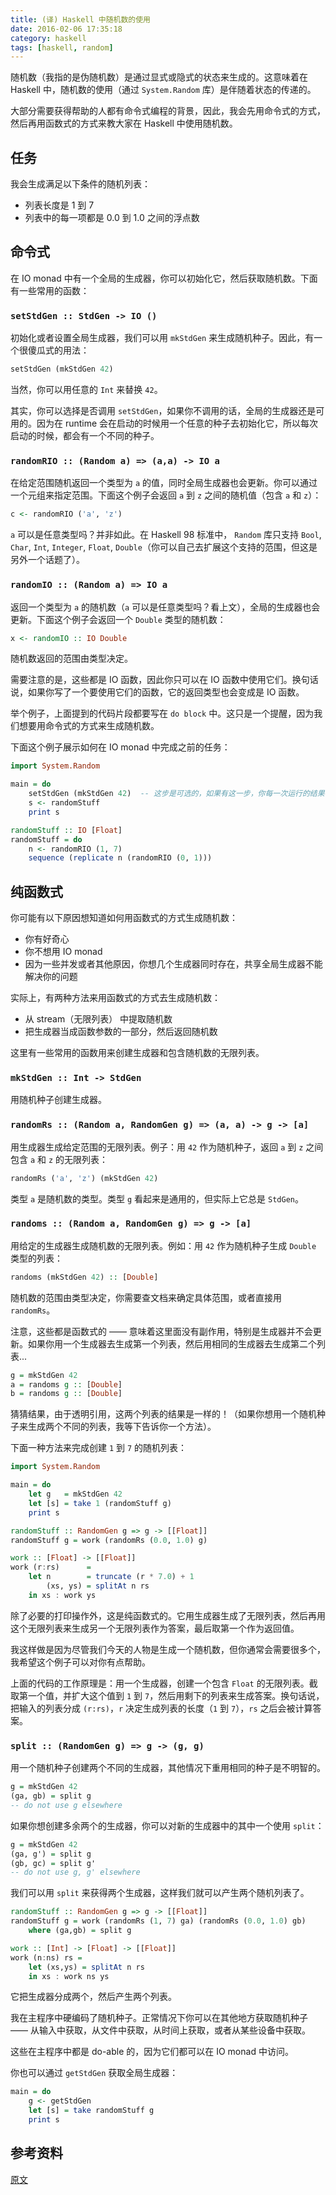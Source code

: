 ```yaml
---
title: (译) Haskell 中随机数的使用
date: 2016-02-06 17:35:18
category: haskell
tags: [haskell, random]
---
```


随机数（我指的是伪随机数）是通过显式或隐式的状态来生成的。这意味着在 Haskell 中，随机数的使用（通过 `System.Random` 库）是伴随着状态的传递的。 

大部分需要获得帮助的人都有命令式编程的背景，因此，我会先用命令式的方式，然后再用函数式的方式来教大家在 Haskell 中使用随机数。

## 任务

我会生成满足以下条件的随机列表：

- 列表长度是 1 到 7 
- 列表中的每一项都是 0.0 到 1.0 之间的浮点数


## 命令式

在 IO monad 中有一个全局的生成器，你可以初始化它，然后获取随机数。下面有一些常用的函数：


### `setStdGen :: StdGen -> IO ()`

初始化或者设置全局生成器，我们可以用 `mkStdGen` 来生成随机种子。因此，有一个很傻瓜式的用法：

```hs
setStdGen (mkStdGen 42)
```

当然，你可以用任意的 `Int` 来替换 `42`。

其实，你可以选择是否调用 `setStdGen`，如果你不调用的话，全局的生成器还是可用的。因为在 runtime 会在启动的时候用一个任意的种子去初始化它，所以每次启动的时候，都会有一个不同的种子。


### `randomRIO :: (Random a) => (a,a) -> IO a`

在给定范围随机返回一个类型为 `a` 的值，同时全局生成器也会更新。你可以通过一个元组来指定范围。下面这个例子会返回 `a` 到 `z` 之间的随机值（包含 `a` 和 `z`）：

```hs
c <- randomRIO ('a', 'z')
```

`a` 可以是任意类型吗？并非如此。在 Haskell 98 标准中， `Random` 库只支持 `Bool`, `Char`,  `Int`, `Integer`, `Float`, `Double`（你可以自己去扩展这个支持的范围，但这是另外一个话题了）。


### `randomIO :: (Random a) => IO a`

返回一个类型为 `a` 的随机数（`a` 可以是任意类型吗？看上文），全局的生成器也会更新。下面这个例子会返回一个 `Double` 类型的随机数：

```hs
x <- randomIO :: IO Double
```
随机数返回的范围由类型决定。


需要注意的是，这些都是 IO 函数，因此你只可以在 IO 函数中使用它们。换句话说，如果你写了一个要使用它们的函数，它的返回类型也会变成是 IO 函数。

举个例子，上面提到的代码片段都要写在 `do block` 中。这只是一个提醒，因为我们想要用命令式的方式来生成随机数。

下面这个例子展示如何在 IO monad 中完成之前的任务：

```hs
import System.Random

main = do
    setStdGen (mkStdGen 42)  -- 这步是可选的，如果有这一步，你每一次运行的结果都是一样的，因为随机种子固定是 42
    s <- randomStuff
    print s

randomStuff :: IO [Float]
randomStuff = do
    n <- randomRIO (1, 7)
    sequence (replicate n (randomRIO (0, 1)))
```


## 纯函数式

你可能有以下原因想知道如何用函数式的方式生成随机数：

- 你有好奇心
- 你不想用 IO monad
- 因为一些并发或者其他原因，你想几个生成器同时存在，共享全局生成器不能解决你的问题

实际上，有两种方法来用函数式的方式去生成随机数：

- 从 stream（无限列表） 中提取随机数
- 把生成器当成函数参数的一部分，然后返回随机数

这里有一些常用的函数用来创建生成器和包含随机数的无限列表。


### `mkStdGen :: Int -> StdGen`

用随机种子创建生成器。


### `randomRs :: (Random a, RandomGen g) => (a, a) -> g -> [a]`

用生成器生成给定范围的无限列表。例子：用 `42` 作为随机种子，返回 `a` 到 `z` 之间包含 `a` 和 `z` 的无限列表：

```hs
randomRs ('a', 'z') (mkStdGen 42)
```

类型 `a` 是随机数的类型。类型 `g` 看起来是通用的，但实际上它总是 `StdGen`。


### `randoms :: (Random a, RandomGen g) => g -> [a]`

用给定的生成器生成随机数的无限列表。例如：用 `42` 作为随机种子生成 `Double` 类型的列表：

```hs
randoms (mkStdGen 42) :: [Double]
```

随机数的范围由类型决定，你需要查文档来确定具体范围，或者直接用 `randomRs`。

注意，这些都是函数式的 —— 意味着这里面没有副作用，特别是生成器并不会更新。如果你用一个生成器去生成第一个列表，然后用相同的生成器去生成第二个列表...

```hs
g = mkStdGen 42
a = randoms g :: [Double]
b = randoms g :: [Double]
```

猜猜结果，由于透明引用，这两个列表的结果是一样的！（如果你想用一个随机种子来生成两个不同的列表，我等下告诉你一个方法）。

下面一种方法来完成创建 `1` 到 `7` 的随机列表：

```hs
import System.Random

main = do
    let g   = mkStdGen 42
    let [s] = take 1 (randomStuff g)
    print s

randomStuff :: RandomGen g => g -> [[Float]]
randomStuff g = work (randomRs (0.0, 1.0) g)

work :: [Float] -> [[Float]]
work (r:rs)      =
    let n        = truncate (r * 7.0) + 1
        (xs, ys) = splitAt n rs
    in xs : work ys
```

除了必要的打印操作外，这是纯函数式的。它用生成器生成了无限列表，然后再用这个无限列表来生成另一个无限列表作为答案，最后取第一个作为返回值。

我这样做是因为尽管我们今天的人物是生成一个随机数，但你通常会需要很多个，我希望这个例子可以对你有点帮助。

上面的代码的工作原理是：用一个生成器，创建一个包含 `Float` 的无限列表。截取第一个值，并扩大这个值到 `1` 到 `7`，然后用剩下的列表来生成答案。换句话说，把输入的列表分成 `(r:rs)`，`r` 决定生成列表的长度（`1` 到 `7`），`rs` 之后会被计算答案。

### `split :: (RandomGen g) => g -> (g, g)`

用一个随机种子创建两个不同的生成器，其他情况下重用相同的种子是不明智的。

```hs
g = mkStdGen 42
(ga, gb) = split g
-- do not use g elsewhere
```

如果你想创建多余两个的生成器，你可以对新的生成器中的其中一个使用 `split`：

```hs
g = mkStdGen 42
(ga, g') = split g
(gb, gc) = split g'
-- do not use g, g' elsewhere
```

我们可以用 `split` 来获得两个生成器，这样我们就可以产生两个随机列表了。

```hs
randomStuff :: RandomGen g => g -> [[Float]]
randomStuff g = work (randomRs (1, 7) ga) (randomRs (0.0, 1.0) gb)
    where (ga,gb) = split g

work :: [Int] -> [Float] -> [[Float]]
work (n:ns) rs =
    let (xs,ys) = splitAt n rs
    in xs : work ns ys
```

它把生成器分成两个，然后产生两个列表。

我在主程序中硬编码了随机种子。正常情况下你可以在其他地方获取随机种子 —— 从输入中获取，从文件中获取，从时间上获取，或者从某些设备中获取。

这些在主程序中都是 do-able 的，因为它们都可以在 IO monad 中访问。

你也可以通过 `getStdGen` 获取全局生成器：

```hs
main = do
    g <- getStdGen
    let [s] = take randomStuff g
    print s
```


## 参考资料
[原文](http://www.vex.net/~trebla/haskell/random.xhtml)
